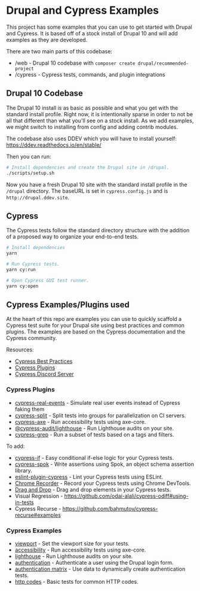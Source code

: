 # Drupal and Cypress Examples

This project has some examples that you can use to get started with Drupal and Cypress. It is based off of a stock
install of Drupal 10 and will add examples as they are developed.

There are two main parts of this codebase:
- /web - Drupal 10 codebase with `composer create drupal/recommended-project`
- /cypress - Cypress tests, commands, and plugin integrations

## Drupal 10  Codebase

The Drupal 10 install is as basic as possible and what you get with the standard install profile. Right now, it is
intentionally sparse in order to not be all that different than what you'll see on a stock install. As we add
examples, we might switch to installing from config and adding contrib modules.

The codebase also uses DDEV which you will have to install yourself: https://ddev.readthedocs.io/en/stable/

Then you can run:

```bash
# Install dependencies and create the Drupal site in /drupal.
./scripts/setup.sh
```

Now you have a fresh Drupal 10 site with the standard install profile in the `/drupal` directory. The baseURL is set
in `cypress.config.js` and is `http://drupal.ddev.site`.

## Cypress

The Cypress tests follow the standard directory structure with the addition of a proposed way to organize your
end-to-end tests.

```bash
# Install dependencies
yarn

# Run Cypress tests.
yarn cy:run

# Open Cypress GUI test runner.
yarn cy:open
```

## Cypress Examples/Plugins used

At the heart of this repo are examples you can use to quickly scaffold a Cypress test suite for your Drupal site
using best practices and common plugins. The examples are based on the Cypress documentation and the Cypress community.

Resources:
- [Cypress Best Practices](https://docs.cypress.io/guides/references/best-practices.html)
- [Cypress Plugins](https://docs.cypress.io/plugins/)
- [Cypress Discord Server](...)

### Cypress Plugins

- [cypress-real-events](https://github.com/dmtrKovalenko/cypress-real-events) - Simulate real user events instead of Cypress faking them
- [cypress-split](https://github.com/bahmutov/cypress-split) - Split tests into groups for parallelization on CI servers.
- [cypress-axe](https://github.com/component-driven/cypress-axe) - Run accessibility tests using axe-core.
- [@cypress-audit/lighthouse](https://mfrachet.github.io/cypress-audit/guides/lighthouse/installation.html) - Run Lighthouse audits on your site.
- [cypress-grep](https://github.com/cypress-io/cypress-grep) - Run a subset of tests based on a tags and filters.

To add:
- [cypress-if](https://github.com/bahmutov/cypress-if) - Easy conditional if-else logic for your Cypress tests.
- [cypress-spok](https://github.com/bahmutov/cy-spok) - Write assertions using Spok, an object schema assertion library.
- [eslint-plugin-cypress](https://github.com/cypress-io/eslint-plugin-cypress) - Lint your Cypress tests using ESLint.
- [Chrome Recorder](https://github.com/cypress-io/cypress-chrome-recorder) - Record your Cypress tests using Chrome DevTools.
- [Drag and Drop](https://github.com/4teamwork/cypress-drag-drop) - Drag and drop elements in your Cypress tests.
- Visual Regression - https://github.com/odai-alali/cypress-odiff#using-in-tests
- Cypress Recurse - https://github.com/bahmutov/cypress-recurse#examples

### Cypress Examples

- [viewport](cypress/e2e/viewports.cy.js) - Set the viewport size for your tests.
- [accessibility](cypress/e2e/a11y.cy.js) - Run accessibility tests using axe-core.
- [lighthouse](cypress/e2e/lighthouse.cy.js) - Run Lighthouse audits on your site.
- [authentication](cypress/e2e/authentication.cy.js) - Authenticate a user using the Drupal login form.
- [authentication matrix](cypress/e2e/authentication-matrix.cy.js) - Use data to dynamically create authentication
  tests.
- [http codes](cypress/e2e/http-codes.cy.js) - Basic tests for common HTTP codes.


